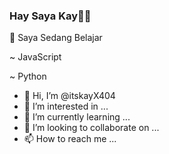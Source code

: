 ### Hay Saya Kay👋🏻

 📃 Saya Sedang Belajar

 ~ JavaScript

 ~ Python

<!---
itskayX404/itskayX404 is a ✨ special ✨ repository because its `README.md` (this file) appears on your GitHub profile.
You can click the Preview link to take a look at your changes.
--->

- 👋 Hi, I’m @itskayX404
- 👀 I’m interested in ...
- 🌱 I’m currently learning ...
- 💞️ I’m looking to collaborate on ...
- 📫 How to reach me ...
